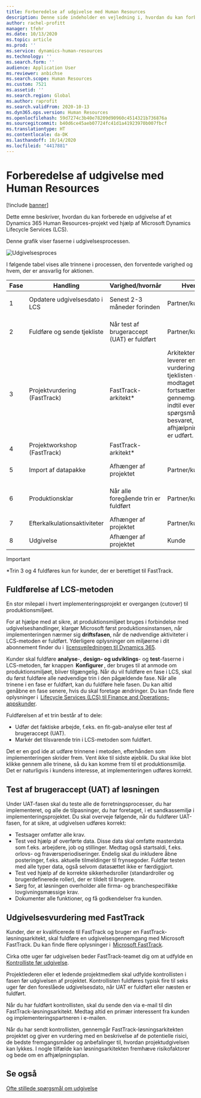 ```yaml
---
title: Forberedelse af udgivelse med Human Resources
description: Denne side indeholder en vejledning i, hvordan du kan forberede en udgivelse med Dynamics 365 Human Resources.
author: rachel-profitt
manager: tfehr
ms.date: 10/13/2020
ms.topic: article
ms.prod: ''
ms.service: dynamics-human-resources
ms.technology: ''
ms.search.form: ''
audience: Application User
ms.reviewer: anbichse
ms.search.scope: Human Resources
ms.custom: 7521
ms.assetid: ''
ms.search.region: Global
ms.author: raprofit
ms.search.validFrom: 2020-10-13
ms.dyn365.ops.version: Human Resources
ms.openlocfilehash: 59d7274c3b40e78209d90960c4514321b736876a
ms.sourcegitcommit: b40d6ce45aeb07724fc41d1a41923970b007fbcf
ms.translationtype: HT
ms.contentlocale: da-DK
ms.lasthandoff: 10/14/2020
ms.locfileid: "4417881"
---
```

# <a name="prepare-for-human-resources-go-live"></a>Forberedelse af udgivelse med Human Resources

[!include [banner](../includes/banner.md)]

Dette emne beskriver, hvordan du kan forberede en udgivelse af et Dynamics 365 Human Resources-projekt ved hjælp af Microsoft Dynamics Lifecycle Services (LCS). 

Denne grafik viser faserne i udgivelsesprocessen. 

![Udgivelsesproces](./media/hr-admin-go-live-prepare-process.png)

I følgende tabel vises alle trinnene i processen, den forventede varighed og hvem, der er ansvarlig for aktionen.

| Fase | Handling | Varighed/hvornår | Hvem | Noter |
| --- | --- | --- | --- |--- |
| 1 | Opdatere udgivelsesdato i LCS | Senest 2-3 måneder forinden | Partner/kunde | Milepælsdatoerne skal holdes opdateret løbende. |
| 2 | Fuldføre og sende tjekliste | Når test af brugeraccept (UAT) er fuldført | Partner/kunde | Følg instruktionerne i [Udgivelsesvurdering med FastTrack](hr-admin-go-live-prepare.md#fasttrack-go-live-assessment). |
| 3 | Projektvurdering (FastTrack) | FastTrack-arkitekt* | Arkitekten leverer en vurdering, når tjeklisten er modtaget, og fortsætter gennemgangen, indtil eventuelle spørgsmål er besvaret, og afhjælpninger er udført. |
| 4 | Projektworkshop (FastTrack) | FastTrack-arkitekt* | |
| 5 | Import af datapakke | Afhænger af projektet | Partner/kunde | Følg instruktionerne i [Oversigt over datastyring](https://docs.microsoft.com/dynamics365/fin-ops-core/dev-itpro/data-entities/data-entities-data-packages).|
| 6 | Produktionsklar | Når alle foregående trin er fuldført | Partner/kunde | Partner/kunde kan overtage styringen med produktionsmiljøet.|
| 7 | Efterkalkulationsaktiviteter | Afhænger af projektet | Partner/kunde | |
| 8 | Udgivelse | Afhænger af projektet | Kunde | |

> [!IMPORTANT]
> *Trin 3 og 4 fuldføres kun for kunder, der er berettiget til FastTrack.

## <a name="completing-the-lcs-methodology"></a>Fuldførelse af LCS-metoden

En stor milepæl i hvert implementeringsprojekt er overgangen (cutover) til produktionsmiljøet. 

For at hjælpe med at sikre, at produktionsmiljøet bruges i forbindelse med udgivelseshandlinger, klargør Microsoft først produktionsinstansen, når implementeringen nærmer sig **driftsfasen**, når de nødvendige aktiviteter i LCS-metoden er fuldført. Yderligere oplysninger om miljøerne i dit abonnement finder du i  [licensvejledningen til Dynamics 365](https://go.microsoft.com/fwlink/?LinkId=866544). 

Kunder skal fuldføre **analyse**-, **design- og udviklings**- og **test**-faserne i LCS-metoden, før knappen  **Konfigurer** , der bruges til at anmode om produktionsmiljøet, bliver tilgængelig. Når du vil fuldføre en fase i LCS, skal du først fuldføre alle nødvendige trin i den pågældende fase. Når alle trinene i en fase er fuldført, kan du fuldføre hele fasen. Du kan altid genåbne en fase senere, hvis du skal foretage ændringer. Du kan finde flere oplysninger i  [Lifecycle Services (LCS) til Finance and Operations-appskunder](https://docs.microsoft.com/dynamics365/fin-ops-core/dev-itpro/lifecycle-services/lcs-works-lcs). 

Fuldførelsen af et trin består af to dele: 

- Udfør det faktiske arbejde, f.eks. en fit-gab-analyse eller test af brugeraccept (UAT). 
- Markér det tilsvarende trin i LCS-metoden som fuldført. 

Det er en god ide at udføre trinnene i metoden, efterhånden som implementeringen skrider frem. Vent ikke til sidste øjeblik. Du skal ikke blot klikke gennem alle trinene, så du kan komme frem til et produktionsmiljø. Det er naturligvis i kundens interesse, at implementeringen udføres korrekt. 

## <a name="uat-for-your-solution"></a>Test af brugeraccept (UAT) af løsningen

Under UAT-fasen skal du teste alle de forretningsprocesser, du har implementeret, og alle de tilpasninger, du har foretaget, i et sandkassemiljø i implementeringsprojektet. Du skal overveje følgende, når du fuldfører UAT-fasen, for at sikre, at udgivelsen udføres korrekt: 

- Testsager omfatter alle krav. 
- Test ved hjælp af overførte data. Disse data skal omfatte masterdata som f.eks. arbejdere, job og stillinger. Medtag også startsaldi, f.eks. orlovs- og fraværsperiodiseringer. Endelig skal du inkludere åbne posteringer, f.eks. aktuelle tilmeldinger til frynsegoder. Fuldfør testen med alle typer data, også selvom datasættet ikke er færdiggjort. 
- Test ved hjælp af de korrekte sikkerhedsroller (standardroller og brugerdefinerede roller), der er tildelt til brugere. 
- Sørg for, at løsningen overholder alle firma- og branchespecifikke lovgivningsmæssige krav. 
- Dokumenter alle funktioner, og få godkendelser fra kunden. 

## <a name="fasttrack-go-live-assessment"></a>Udgivelsesvurdering med FastTrack

Kunder, der er kvalificerede til FastTrack og bruger en FastTrack-løsningsarkitekt, skal fuldføre en udgivelsesgennemgang med Microsoft FastTrack. Du kan finde flere oplysninger i  [Microsoft FastTrack](https://docs.microsoft.com/dynamics365/fin-ops-core/fin-ops/get-started/fasttrack-dynamics-365-overview). 

Cirka otte uger før udgivelsen beder FastTrack-teamet dig om at udfylde en [Kontrolliste før udgivelse](https://go.microsoft.com/fwlink/?linkid=2146013).

Projektlederen eller et ledende projektmedlem skal udfylde kontrollisten i fasen før udgivelsen af projektet. Kontrollisten fuldføres typisk fire til seks uger før den foreslåede udgivelsesdato, når UAT er fuldført eller næsten er fuldført. 

Når du har fuldført kontrollisten, skal du sende den via e-mail til din FastTrack-løsningsarkitekt. Medtag altid en primær interessent fra kunden og implementeringspartneren i e-mailen. 

Når du har sendt kontrollisten, gennemgår FastTrack-løsningsarkitekten projektet og giver en vurdering med en beskrivelse af de potentielle risici, de bedste fremgangsmåder og anbefalinger til, hvordan projektudgivelsen kan lykkes. I nogle tilfælde kan løsningsarkitekten fremhæve risikofaktorer og bede om en afhjælpningsplan. 

## <a name="see-also"></a>Se også

[Ofte stillede spørgsmål om udgivelse](hr-admin-go-live-faq.md)